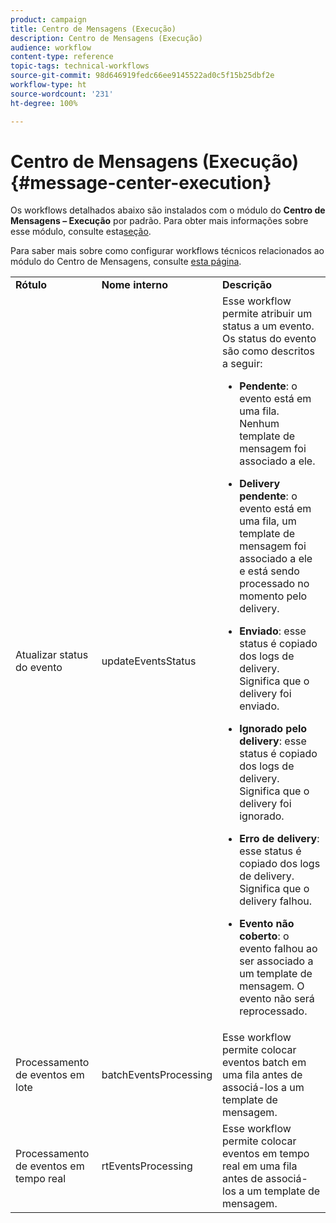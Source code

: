 ```yaml
---
product: campaign
title: Centro de Mensagens (Execução)
description: Centro de Mensagens (Execução)
audience: workflow
content-type: reference
topic-tags: technical-workflows
source-git-commit: 98d646919fedc66ee9145522ad0c5f15b25dbf2e
workflow-type: ht
source-wordcount: '231'
ht-degree: 100%

---
```



# Centro de Mensagens (Execução){#message-center-execution}

Os workflows detalhados abaixo são instalados com o módulo do **Centro de Mensagens – Execução** por padrão. Para obter mais informações sobre esse módulo, consulte esta[seção](../../message-center/using/about-transactional-messaging.md).

Para saber mais sobre como configurar workflows técnicos relacionados ao módulo do Centro de Mensagens, consulte [esta página](../../message-center/using/technical-workflows.md).

<table> 
 <tbody> 
  <tr> 
   <td> <strong>Rótulo</strong><br /> </td> 
   <td> <strong>Nome interno</strong><br /> </td> 
   <td> <strong>Descrição</strong><br /> </td> 
  </tr> 
  <tr> 
   <td> <span class="uicontrol">Atualizar status do evento</span> <br /> </td> 
   <td> <span class="uicontrol">updateEventsStatus</span> <br /> </td> 
   <td> Esse workflow permite atribuir um status a um evento. Os status do evento são como descritos a seguir:<br /> 
    <ul> 
     <li> <p><strong>Pendente</strong>: o evento está em uma fila. Nenhum template de mensagem foi associado a ele.</p> </li> 
     <li> <p><strong>Delivery pendente</strong>: o evento está em uma fila, um template de mensagem foi associado a ele e está sendo processado no momento pelo delivery.</p> </li> 
     <li> <p><strong>Enviado</strong>: esse status é copiado dos logs de delivery. Significa que o delivery foi enviado.</p> </li> 
     <li> <p><strong>Ignorado pelo delivery</strong>: esse status é copiado dos logs de delivery. Significa que o delivery foi ignorado.</p> </li> 
     <li> <p><strong>Erro de delivery</strong>: esse status é copiado dos logs de delivery. Significa que o delivery falhou.</p> </li> 
     <li> <p><strong>Evento não coberto</strong>: o evento falhou ao ser associado a um template de mensagem. O evento não será reprocessado.</p> </li> 
    </ul> </td> 
  </tr> 
  <tr> 
   <td> <span class="uicontrol">Processamento de eventos em lote</span> <br /> </td> 
   <td> <span class="uicontrol">batchEventsProcessing</span> <br /> </td> 
   <td> Esse workflow permite colocar eventos batch em uma fila antes de associá-los a um template de mensagem. <br /> </td> 
  </tr> 
  <tr> 
   <td> <span class="uicontrol">Processamento de eventos em tempo real</span> <br /> </td> 
   <td> <span class="uicontrol">rtEventsProcessing</span> <br /> </td> 
   <td> Esse workflow permite colocar eventos em tempo real em uma fila antes de associá-los a um template de mensagem. <br /> </td> 
  </tr> 
 </tbody> 
</table>

